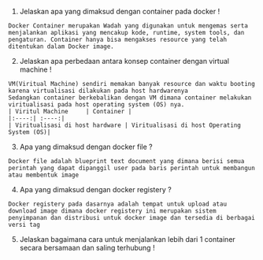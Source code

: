 1. Jelaskan apa yang dimaksud dengan container pada docker !

```
Docker Container merupakan Wadah yang digunakan untuk mengemas serta menjalankan aplikasi yang mencakup kode, runtime, system tools, dan pengaturan. Container hanya bisa mengakses resource yang telah ditentukan dalam Docker image.
```
2. Jelaskan apa perbedaan antara konsep container dengan virtual machine !

```
VM(Viritual Machine) sendiri memakan banyak resource dan waktu booting karena virtualisasi dilakukan pada host hardwarenya
Sedangkan container berkebalikan dengan VM dimana container melakukan viritualisasi pada host operating system (OS) nya.
| Viritul Machine     | Container |
|:----:| :----:|
| Viritualisasi di host hardware | Viritualisasi di host Operating System (OS)|
```
3. Apa yang dimaksud dengan docker file ?
```
Docker file adalah blueprint text document yang dimana berisi semua perintah yang dapat dipanggil user pada baris perintah untuk membangun atau membentuk image
```
4. Apa yang dimaksud dengan docker registery ?
```
Docker registery pada dasarnya adalah tempat untuk upload atau download image dimana docker registery ini merupakan sistem penyimpanan dan distribusi untuk docker image dan tersedia di berbagai versi tag
```
5. Jelaskan bagaimana cara untuk menjalankan lebih dari 1 container secara bersamaan dan saling terhubung !